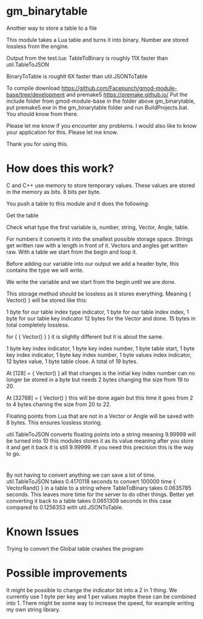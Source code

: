 # gm_binarytable
Another way to store a table to a file

This module takes a Lua table and turns it into binary.
Number are stored lossless from the engine.

Output from the test.lua:
TableToBinary is roughly 11X faster than util.TableToJSON

BinaryToTable is roughlt 6X faster than util.JSONToTable

To compile download https://github.com/Facepunch/gmod-module-base/tree/development and premake5 https://premake.github.io/
Put the include folder from gmod-module-base in the folder above gm_binarytable, put premake5.exe in the gm_binarytable folder and run BuildProjects.bat.
You should know from there.

Please let me know if you encounter any problems.
I would also like to know your application for this. Please let me know.

Thank you for using this.



# How does this work?
C and C++ use memory to store temporary values. These values are stored in the memory as bits. 8 bits per byte.

You push a table to this module and it does the following:

Get the table

Check what type the first variable is, number, string, Vector, Angle, table.

For numbers it converts it into the smallest possible storage space. Strings get written raw with a length in front of it. Vectors and angles get written raw. With a table we start from the begin and loop it.

Before adding our variable into our output we add a header byte, this contains the type we will write.

We write the variable and we start from the begin until we are done.

This storage method should be lossless as it stores everything. Meaning { Vector() } will be stored like this:

1 byte for our table index type indicator, 1 byte for our table index index, 1 byte for our table key indicator 12 bytes for the Vector and done. 15 bytes in total completely lossless.

for { { Vector() } } it is slightly different but it is about the same.

1 byte key index indicator, 1 byte key index number, 1 byte table start, 1 byte key index indicator, 1 byte key index number, 1 byte values index indicator, 12 bytes value, 1 byte table close. A total of 19 bytes.

At [128] = { Vector() } all that changes is the initial key index number can no longer be stored in a byte but needs 2 bytes changing the size from 19 to 20.

At [32768] = { Vector() } this will be done again but this time it goes from 2 to 4 bytes chaning the size from 20 to 22.

Floating points from Lua that are not in a Vector or Angle will be saved with 8 bytes. This ensures lossless storing.

util.TableToJSON converts floating points into a string meaning 9.99999 will be turned into 10 this modules stores it as its value meaning after you store it and get it back it is still 9.99999. If you need this precision this is the way to go.

#
By not having to convert anything we can save a lot of time. util.TableToJSON takes 0.4170118 seconds to convert 100000 time { VectorRand() } in a table to a string where TableToBinary takes 0.0635785 seconds. This leaves more time for the server to do other things. Better yet converting it back to a table takes 0.0651309 seconds in this case compared to 0.1256353 with util.JSONToTable.

# Known Issues
Trying to convert the Global table crashes the program

# Possible improvements
It might be possible to change the indicator bit into a 2 in 1 thing. We currently use 1 byte per key and 1 per values maybe these can be combined into 1.
There might be some way to increase the speed, for example writing my own string library.
